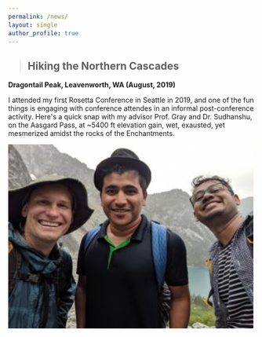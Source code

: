 ```yaml
---
permalink: /news/
layout: single
author_profile: true
---
```




>## Hiking the Northern Cascades
**Dragontail Peak, Leavenworth, WA (August, 2019)**

I attended my first Rosetta Conference in Seattle in 2019, and one of the fun things is engaging with conference attendes in an informal post-conference activity. Here's a quick snap with my advisor Prof. Gray and Dr. Sudhanshu, on the Aasgard Pass, at ~5400 ft elevation gain, wet, exausted, yet mesmerized amidst the rocks of the Enchantments.

<img src="../assets/images/rcon_hike2019.jpeg" width="500px"/>
